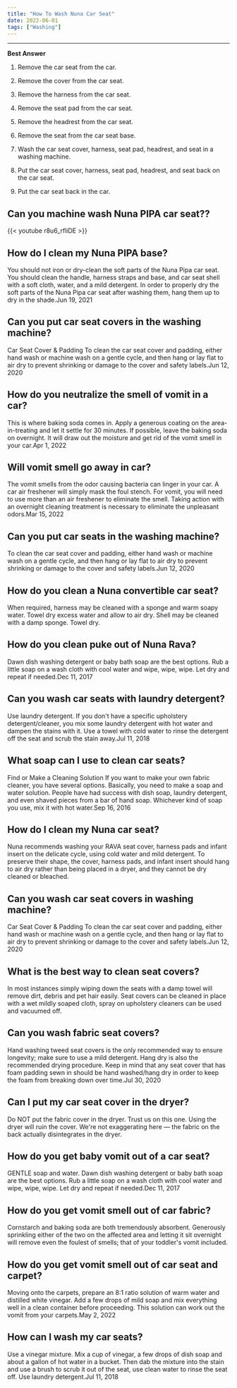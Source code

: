 ```yaml
---
title: "How To Wash Nuna Car Seat"
date: 2022-06-01
tags: ["Washing"]
---
```


---
**Best Answer**


1. Remove the car seat from the car.

2. Remove the cover from the car seat.

3. Remove the harness from the car seat.

4. Remove the seat pad from the car seat.

5. Remove the headrest from the car seat.

6. Remove the seat from the car seat base.

7. Wash the car seat cover, harness, seat pad, headrest, and seat in a washing machine.

8. Put the car seat cover, harness, seat pad, headrest, and seat back on the car seat.

9. Put the car seat back in the car.

## Can you machine wash Nuna PIPA car seat??

{{< youtube r8u6_rfliDE >}}

## How do I clean my Nuna PIPA base?
You should not iron or dry-clean the soft parts of the Nuna Pipa car seat. You should clean the handle, harness straps and base, and car seat shell with a soft cloth, water, and a mild detergent. In order to properly dry the soft parts of the Nuna Pipa car seat after washing them, hang them up to dry in the shade.Jun 19, 2021

## Can you put car seat covers in the washing machine?
Car Seat Cover & Padding To clean the car seat cover and padding, either hand wash or machine wash on a gentle cycle, and then hang or lay flat to air dry to prevent shrinking or damage to the cover and safety labels.Jun 12, 2020

## How do you neutralize the smell of vomit in a car?
This is where baking soda comes in. Apply a generous coating on the area-in-treating and let it settle for 30 minutes. If possible, leave the baking soda on overnight. It will draw out the moisture and get rid of the vomit smell in your car.Apr 1, 2022

## Will vomit smell go away in car?
The vomit smells from the odor causing bacteria can linger in your car. A car air freshener will simply mask the foul stench. For vomit, you will need to use more than an air freshener to eliminate the smell. Taking action with an overnight cleaning treatment is necessary to eliminate the unpleasant odors.Mar 15, 2022

## Can you put car seats in the washing machine?
To clean the car seat cover and padding, either hand wash or machine wash on a gentle cycle, and then hang or lay flat to air dry to prevent shrinking or damage to the cover and safety labels.Jun 12, 2020

## How do you clean a Nuna convertible car seat?
When required, harness may be cleaned with a sponge and warm soapy water. Towel dry excess water and allow to air dry. Shell may be cleaned with a damp sponge. Towel dry.

## How do you clean puke out of Nuna Rava?
Dawn dish washing detergent or baby bath soap are the best options. Rub a little soap on a wash cloth with cool water and wipe, wipe, wipe. Let dry and repeat if needed.Dec 11, 2017

## Can you wash car seats with laundry detergent?
Use laundry detergent. If you don't have a specific upholstery detergent/cleaner, you mix some laundry detergent with hot water and dampen the stains with it. Use a towel with cold water to rinse the detergent off the seat and scrub the stain away.Jul 11, 2018

## What soap can I use to clean car seats?
Find or Make a Cleaning Solution If you want to make your own fabric cleaner, you have several options. Basically, you need to make a soap and water solution. People have had success with dish soap, laundry detergent, and even shaved pieces from a bar of hand soap. Whichever kind of soap you use, mix it with hot water.Sep 16, 2016

## How do I clean my Nuna car seat?
Nuna recommends washing your RAVA seat cover, harness pads and infant insert on the delicate cycle, using cold water and mild detergent. To preserve their shape, the cover, harness pads, and infant insert should hang to air dry rather than being placed in a dryer, and they cannot be dry cleaned or bleached.

## Can you wash car seat covers in washing machine?
Car Seat Cover & Padding To clean the car seat cover and padding, either hand wash or machine wash on a gentle cycle, and then hang or lay flat to air dry to prevent shrinking or damage to the cover and safety labels.Jun 12, 2020

## What is the best way to clean seat covers?
In most instances simply wiping down the seats with a damp towel will remove dirt, debris and pet hair easily. Seat covers can be cleaned in place with a wet mildly soaped cloth, spray on upholstery cleaners can be used and vacuumed off.

## Can you wash fabric seat covers?
Hand washing tweed seat covers is the only recommended way to ensure longevity; make sure to use a mild detergent. Hang dry is also the recommended drying procedure. Keep in mind that any seat cover that has foam padding sewn in should be hand washed/hang dry in order to keep the foam from breaking down over time.Jul 30, 2020

## Can I put my car seat cover in the dryer?
Do NOT put the fabric cover in the dryer. Trust us on this one. Using the dryer will ruin the cover. We're not exaggerating here — the fabric on the back actually disintegrates in the dryer.

## How do you get baby vomit out of a car seat?
GENTLE soap and water. Dawn dish washing detergent or baby bath soap are the best options. Rub a little soap on a wash cloth with cool water and wipe, wipe, wipe. Let dry and repeat if needed.Dec 11, 2017

## How do you get vomit smell out of car fabric?
Cornstarch and baking soda are both tremendously absorbent. Generously sprinkling either of the two on the affected area and letting it sit overnight will remove even the foulest of smells; that of your toddler's vomit included.

## How do you get vomit smell out of car seat and carpet?
Moving onto the carpets, prepare an 8:1 ratio solution of warm water and distilled white vinegar. Add a few drops of mild soap and mix everything well in a clean container before proceeding. This solution can work out the vomit from your carpets.May 2, 2022

## How can I wash my car seats?
Use a vinegar mixture. Mix a cup of vinegar, a few drops of dish soap and about a gallon of hot water in a bucket. Then dab the mixture into the stain and use a brush to scrub it out of the seat, use clean water to rinse the seat off. Use laundry detergent.Jul 11, 2018

